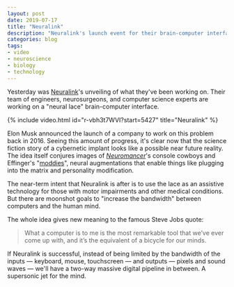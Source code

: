 ```yaml
---
layout: post
date: 2019-07-17
title: "Neuralink"
description: "Neuralink's launch event for their brain-computer interface device."
categories: blog
tags:
- video
- neuroscience
- biology
- technology
---
```


Yesterday was [Neuralink](https://www.neuralink.com/ "Neuralink")'s unveiling of what they've been working on. Their team of engineers, neurosurgeons, and computer science experts are working on a "neural lace" brain-computer interface.

{% include video.html id="r-vbh3t7WVI?start=5427" title="Neuralink" %}


Elon Musk announced the launch of a company to work on this problem back in 2016. Seeing this amount of progress, it's clear now that the science fiction story of a cybernetic implant looks like a possible near future reality. The idea itself conjures images of *[Neuromancer](https://en.wikipedia.org/wiki/Neuromancer "Neuromancer")*'s console cowboys and Effinger's "[moddies](https://en.wikipedia.org/wiki/When_Gravity_Fails "When Gravity Fails")", neural augmentations that enable things like plugging into the matrix and personality modification.

The near-term intent that Neuralink is after is to use the lace as an assistive technology for those with motor impairments and other medical conditions. But there are moonshot goals to "increase the bandwidth" between computers and the human mind.

The whole idea gives new meaning to the famous Steve Jobs quote:

> What a computer is to me is the most remarkable tool that we’ve ever come up with, and it’s the equivalent of a bicycle for our minds.

If Neuralink is successful, instead of being limited by the bandwidth of the inputs — keyboard, mouse, touchscreen — and outputs — pixels and sound waves — we'll have a two-way massive digital pipeline in between. A supersonic jet for the mind.
